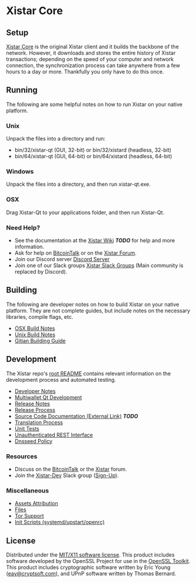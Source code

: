 Xistar Core
=====================

Setup
---------------------
[Xistar Core](http://xistar.org/wallet) is the original Xistar client and it builds the backbone of the network. However, it downloads and stores the entire history of Xistar transactions; depending on the speed of your computer and network connection, the synchronization process can take anywhere from a few hours to a day or more. Thankfully you only have to do this once.

Running
---------------------
The following are some helpful notes on how to run Xistar on your native platform.

### Unix

Unpack the files into a directory and run:

- bin/32/xistar-qt (GUI, 32-bit) or bin/32/xistard (headless, 32-bit)
- bin/64/xistar-qt (GUI, 64-bit) or bin/64/xistard (headless, 64-bit)

### Windows

Unpack the files into a directory, and then run xistar-qt.exe.

### OSX

Drag Xistar-Qt to your applications folder, and then run Xistar-Qt.

### Need Help?

* See the documentation at the [Xistar Wiki](https://en.bitcoin.it/wiki/Main_Page) ***TODO***
for help and more information.
* Ask for help on [BitcoinTalk](https://bitcointalk.org/index.php?topic=1262920.0) or on the [Xistar Forum](http://forum.xistar.org/).
* Join our Discord server [Discord Server](https://discord.xistar.org)
* Join one of our Slack groups [Xistar Slack Groups](https://xistar.org/slack-logins/) (Main community is replaced by Discord).

Building
---------------------
The following are developer notes on how to build Xistar on your native platform. They are not complete guides, but include notes on the necessary libraries, compile flags, etc.

- [OSX Build Notes](build-osx.md)
- [Unix Build Notes](build-unix.md)
- [Gitian Building Guide](gitian-building.md)

Development
---------------------
The Xistar repo's [root README](https://github.com/Xistar-Project/Xistar/blob/master/README.md) contains relevant information on the development process and automated testing.

- [Developer Notes](developer-notes.md)
- [Multiwallet Qt Development](multiwallet-qt.md)
- [Release Notes](release-notes.md)
- [Release Process](release-process.md)
- [Source Code Documentation (External Link)](https://dev.visucore.com/bitcoin/doxygen/) ***TODO***
- [Translation Process](translation_process.md)
- [Unit Tests](unit-tests.md)
- [Unauthenticated REST Interface](REST-interface.md)
- [Dnsseed Policy](dnsseed-policy.md)

### Resources

* Discuss on the [BitcoinTalk](https://bitcointalk.org/index.php?topic=1262920.0) or the [Xistar](http://forum.xistar.org/) forum.
* Join the [Xistar-Dev](https://xistar-dev.slack.com/) Slack group ([Sign-Up](https://xistar-dev.herokuapp.com/)).

### Miscellaneous
- [Assets Attribution](assets-attribution.md)
- [Files](files.md)
- [Tor Support](tor.md)
- [Init Scripts (systemd/upstart/openrc)](init.md)

License
---------------------
Distributed under the [MIT/X11 software license](http://www.opensource.org/licenses/mit-license.php).
This product includes software developed by the OpenSSL Project for use in the [OpenSSL Toolkit](https://www.openssl.org/). This product includes
cryptographic software written by Eric Young ([eay@cryptsoft.com](mailto:eay@cryptsoft.com)), and UPnP software written by Thomas Bernard.
